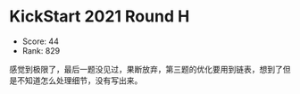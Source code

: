 # KickStart 2021 Round H

- Score: 44
- Rank: 829

感觉到极限了，最后一题没见过，果断放弃，第三题的优化要用到链表，想到了但是不知道怎么处理细节，没有写出来。
